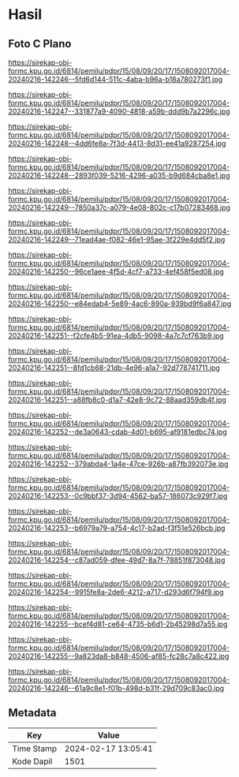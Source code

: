 # Hasil

## Foto C Plano

https://sirekap-obj-formc.kpu.go.id/6814/pemilu/pdpr/15/08/09/20/17/1508092017004-20240216-142246--5fd6d144-511c-4aba-b96a-b18a780273f1.jpg

https://sirekap-obj-formc.kpu.go.id/6814/pemilu/pdpr/15/08/09/20/17/1508092017004-20240216-142247--331877a9-4090-4818-a59b-ddd9b7a2296c.jpg

https://sirekap-obj-formc.kpu.go.id/6814/pemilu/pdpr/15/08/09/20/17/1508092017004-20240216-142248--4dd6fe8a-7f3d-4413-8d31-ee41a9287254.jpg

https://sirekap-obj-formc.kpu.go.id/6814/pemilu/pdpr/15/08/09/20/17/1508092017004-20240216-142248--2893f039-5216-4296-a035-b9d684cba8e1.jpg

https://sirekap-obj-formc.kpu.go.id/6814/pemilu/pdpr/15/08/09/20/17/1508092017004-20240216-142249--7850a37c-a079-4e08-802c-c17b07283468.jpg

https://sirekap-obj-formc.kpu.go.id/6814/pemilu/pdpr/15/08/09/20/17/1508092017004-20240216-142249--71ead4ae-f082-46e1-95ae-3f229e4dd5f2.jpg

https://sirekap-obj-formc.kpu.go.id/6814/pemilu/pdpr/15/08/09/20/17/1508092017004-20240216-142250--96ce1aee-4f5d-4cf7-a733-4ef458f5ed08.jpg

https://sirekap-obj-formc.kpu.go.id/6814/pemilu/pdpr/15/08/09/20/17/1508092017004-20240216-142250--e84edab4-5e89-4ac6-890a-939bd9f6a847.jpg

https://sirekap-obj-formc.kpu.go.id/6814/pemilu/pdpr/15/08/09/20/17/1508092017004-20240216-142251--f2cfe4b5-91ea-4db5-9098-4a7c7cf763b9.jpg

https://sirekap-obj-formc.kpu.go.id/6814/pemilu/pdpr/15/08/09/20/17/1508092017004-20240216-142251--8fd1cb68-21db-4e96-a1a7-92d778741711.jpg

https://sirekap-obj-formc.kpu.go.id/6814/pemilu/pdpr/15/08/09/20/17/1508092017004-20240216-142251--a88fb8c0-d1a7-42e8-9c72-88aad359db4f.jpg

https://sirekap-obj-formc.kpu.go.id/6814/pemilu/pdpr/15/08/09/20/17/1508092017004-20240216-142252--de3a0643-cdab-4d01-b695-af9181edbc74.jpg

https://sirekap-obj-formc.kpu.go.id/6814/pemilu/pdpr/15/08/09/20/17/1508092017004-20240216-142252--379abda4-1a4e-47ce-926b-a87fb392073e.jpg

https://sirekap-obj-formc.kpu.go.id/6814/pemilu/pdpr/15/08/09/20/17/1508092017004-20240216-142253--0c9bbf37-3d94-4562-ba57-186073c929f7.jpg

https://sirekap-obj-formc.kpu.go.id/6814/pemilu/pdpr/15/08/09/20/17/1508092017004-20240216-142253--b6979a79-a754-4c17-b2ad-f3f51e526bcb.jpg

https://sirekap-obj-formc.kpu.go.id/6814/pemilu/pdpr/15/08/09/20/17/1508092017004-20240216-142254--c87ad059-dfee-49d7-8a7f-78851f873048.jpg

https://sirekap-obj-formc.kpu.go.id/6814/pemilu/pdpr/15/08/09/20/17/1508092017004-20240216-142254--9915fe8a-2de6-4212-a717-d293d6f794f9.jpg

https://sirekap-obj-formc.kpu.go.id/6814/pemilu/pdpr/15/08/09/20/17/1508092017004-20240216-142255--bcef4d81-ce64-4735-b6d1-2b45298d7a55.jpg

https://sirekap-obj-formc.kpu.go.id/6814/pemilu/pdpr/15/08/09/20/17/1508092017004-20240216-142255--9a823da8-b848-4506-af85-fc28c7a8c422.jpg

https://sirekap-obj-formc.kpu.go.id/6814/pemilu/pdpr/15/08/09/20/17/1508092017004-20240216-142246--61a9c8e1-f01b-498d-b31f-29d709c83ac0.jpg


## Metadata

| Key        | Value               |
| ---------- | ------------------- |
| Time Stamp | 2024-02-17 13:05:41 |
| Kode Dapil | 1501                |



